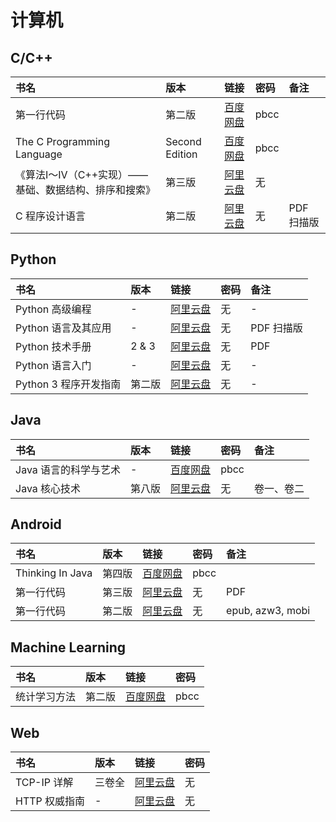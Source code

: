 # 计算机

## C/C++

书名 | 版本 | 链接 | 密码 | 备注
:-|:-|:-|:-|:-
第一行代码 | 第二版 | [百度网盘](https://pan.baidu.com/s/1ylJs-mfSpCQsHANOpIqW9g) | pbcc
The C Programming Language | Second Edition | [百度网盘](https://pan.baidu.com/s/1TMGamlAYXd3C-6p3KquwhQ) | pbcc
《算法Ⅰ～Ⅳ（C++实现）——基础、数据结构、排序和搜索》 | 第三版 | [阿里云盘](https://www.aliyundrive.com/s/Y9XYz2RoQA8) | 无
C 程序设计语言 | 第二版 | [阿里云盘](https://www.aliyundrive.com/s/DWh5WyrbTpR) | 无 | PDF 扫描版

## Python
书名 | 版本 | 链接 | 密码 | 备注
:-|:-|:-|:-|:-
Python 高级编程 | - | [阿里云盘](https://www.aliyundrive.com/s/eBgbUW3ozYb) | 无 | -
Python 语言及其应用 | - | [阿里云盘](https://www.aliyundrive.com/s/mW2ev13oQzX) | 无 | PDF 扫描版
Python 技术手册 | 2 & 3 | [阿里云盘](https://www.aliyundrive.com/s/FfJd7D5Y9Ao) | 无 | PDF
Python 语言入门 | - | [阿里云盘](https://www.aliyundrive.com/s/8xofaJAjcWp) | 无 | - 
Python 3 程序开发指南 | 第二版 | [阿里云盘](https://www.aliyundrive.com/s/CGeBbkTKxwD) | 无 | -

## Java

书名 | 版本 | 链接 | 密码 | 备注
:-|:-|:-|:-|:-
Java 语言的科学与艺术| - | [百度网盘](https://pan.baidu.com/s/1iaFOx9ZG43xsgr8i1m-JXQ) | pbcc
Java 核心技术 | 第八版 | [阿里云盘](https://www.aliyundrive.com/s/zLYushRMSsk) | 无 | 卷一、卷二

## Android

书名 | 版本 | 链接 | 密码 | 备注
:-|:-|:-|:-|:-
Thinking In Java | 第四版 | [百度网盘](https://pan.baidu.com/s/1njGicVOktVNdgIyOrYlcGg) | pbcc
第一行代码 | 第三版 | [阿里云盘](https://www.aliyundrive.com/s/PZNP1yByy22) | 无 | PDF
第一行代码 | 第二版 | [阿里云盘](https://www.aliyundrive.com/s/pNDaQKCj43m) | 无 | epub, azw3, mobi

## Machine Learning

书名 | 版本 | 链接 | 密码
:-|:-|:-|:-
统计学习方法 | 第二版 | [百度网盘](https://pan.baidu.com/s/1jnT_aNllqWRgKEvrAPsAqw) | pbcc

## Web

书名 | 版本 | 链接 | 密码
:-|:-|:-|:-
TCP-IP 详解 | 三卷全 | [阿里云盘](https://www.aliyundrive.com/s/kQqeEWcwdTd) | 无
HTTP 权威指南 | - | [阿里云盘](https://www.aliyundrive.com/s/vSYZjBATrmo) | 无
